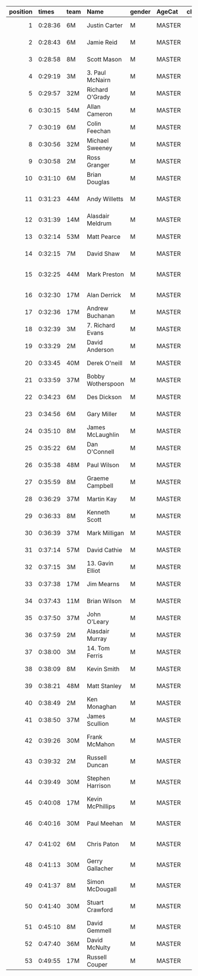 |   position | times   | team   | Name              | gender   | AgeCat   |   clubnumber | Club name                  | Website                                    |   finishPosition |
|-----------:|:--------|:-------|:------------------|:---------|:---------|-------------:|:---------------------------|:-------------------------------------------|-----------------:|
|          1 | 0:28:36 | 6M     | Justin Carter     | M        | MASTER   |            6 | Cambuslang Harriers        | https://cambuslangharriers.org/            |               15 |
|          2 | 0:28:43 | 6M     | Jamie Reid        | M        | MASTER   |            6 | Cambuslang Harriers        | https://cambuslangharriers.org/            |               17 |
|          3 | 0:28:58 | 8M     | Scott Mason       | M        | MASTER   |            8 | Bellahouston Harriers      | http://www.bellahoustonharriers.co.uk/     |               19 |
|          4 | 0:29:19 | 3M     | 3. Paul McNairn   | M        | MASTER   |            3 | Bellahouston RR            | https://www.bellahoustonroadrunners.co.uk/ |               21 |
|          5 | 0:29:57 | 32M    | Richard O'Grady   | M        | MASTER   |           32 | Helensburgh AAC            | https://www.helensburghaac.com/            |               25 |
|          6 | 0:30:15 | 54M    | Allan Cameron     | M        | MASTER   |           54 | VP-Glasgow                 | https://www.vp-glasgow.com                 |               27 |
|          7 | 0:30:19 | 6M     | Colin Feechan     | M        | MASTER   |            6 | Cambuslang Harriers        | https://cambuslangharriers.org/            |               29 |
|          8 | 0:30:56 | 32M    | Michael Sweeney   | M        | MASTER   |           32 | Helensburgh AAC            | https://www.helensburghaac.com/            |               38 |
|          9 | 0:30:58 | 2M     | Ross Granger      | M        | MASTER   |            2 | Kilmarnock H&AC            | http://www.kilmarnockharriers.com/         |               40 |
|         10 | 0:31:10 | 6M     | Brian Douglas     | M        | MASTER   |            6 | Cambuslang Harriers        | https://cambuslangharriers.org/            |               41 |
|         11 | 0:31:23 | 44M    | Andy Willetts     | M        | MASTER   |           44 | North Ayrshire AAC         | https://naathletics.co.uk/                 |               44 |
|         12 | 0:31:39 | 14M    | Alasdair Meldrum  | M        | MASTER   |           14 | Ayr Seaforth AC            | https://www.ayrseaforth.co.uk/             |               45 |
|         13 | 0:32:14 | 53M    | Matt Pearce       | M        | MASTER   |           53 | Troon Tortoises            | http://troontortoises.co.uk                |               49 |
|         14 | 0:32:15 | 7M     | David Shaw        | M        | MASTER   |            7 | Giffnock North AC          | https://www.giffnocknorth.co.uk/           |               50 |
|         15 | 0:32:25 | 44M    | Mark Preston      | M        | MASTER   |           44 | North Ayrshire AAC         | https://naathletics.co.uk/                 |               51 |
|         16 | 0:32:30 | 17M    | Alan Derrick      | M        | MASTER   |           17 | Calderglen Harriers        | http://www.calderglenharriers.org.uk/      |               52 |
|         17 | 0:32:36 | 17M    | Andrew Buchanan   | M        | MASTER   |           17 | Calderglen Harriers        | http://www.calderglenharriers.org.uk/      |               54 |
|         18 | 0:32:39 | 3M     | 7. Richard Evans  | M        | MASTER   |            3 | Bellahouston RR            | https://www.bellahoustonroadrunners.co.uk/ |               55 |
|         19 | 0:33:29 | 2M     | David Anderson    | M        | MASTER   |            2 | Kilmarnock H&AC            | http://www.kilmarnockharriers.com/         |               66 |
|         20 | 0:33:45 | 40M    | Derek O'neill     | M        | MASTER   |           40 | Motherwell AC              | https://motherwellac.com/                  |               67 |
|         21 | 0:33:59 | 37M    | Bobby Wotherspoon | M        | MASTER   |           37 | Law & District AAC         | http://www.lawaac.co.uk/                   |               68 |
|         22 | 0:34:23 | 6M     | Des Dickson       | M        | MASTER   |            6 | Cambuslang Harriers        | https://cambuslangharriers.org/            |               73 |
|         23 | 0:34:56 | 6M     | Gary Miller       | M        | MASTER   |            6 | Cambuslang Harriers        | https://cambuslangharriers.org/            |               80 |
|         24 | 0:35:10 | 8M     | James McLaughlin  | M        | MASTER   |            8 | Bellahouston Harriers      | http://www.bellahoustonharriers.co.uk/     |               82 |
|         25 | 0:35:22 | 6M     | Dan O'Connell     | M        | MASTER   |            6 | Cambuslang Harriers        | https://cambuslangharriers.org/            |               84 |
|         26 | 0:35:38 | 48M    | Paul Wilson       | M        | MASTER   |           48 | Springburn Harriers        | https://www.springburnharriers.co.uk/      |               86 |
|         27 | 0:35:59 | 8M     | Graeme Campbell   | M        | MASTER   |            8 | Bellahouston Harriers      | http://www.bellahoustonharriers.co.uk/     |               92 |
|         28 | 0:36:29 | 37M    | Martin Kay        | M        | MASTER   |           37 | Law & District AAC         | http://www.lawaac.co.uk/                   |               99 |
|         29 | 0:36:33 | 8M     | Kenneth Scott     | M        | MASTER   |            8 | Bellahouston Harriers      | http://www.bellahoustonharriers.co.uk/     |              100 |
|         30 | 0:36:39 | 37M    | Mark Milligan     | M        | MASTER   |           37 | Law & District AAC         | http://www.lawaac.co.uk/                   |              101 |
|         31 | 0:37:14 | 57M    | David Cathie      | M        | MASTER   |           57 | Whitemoss AAC              | https://whitemossaac.co.uk/                |              108 |
|         32 | 0:37:15 | 3M     | 13. Gavin Elliot  | M        | MASTER   |            3 | Bellahouston RR            | https://www.bellahoustonroadrunners.co.uk/ |              109 |
|         33 | 0:37:38 | 17M    | Jim Mearns        | M        | MASTER   |           17 | Calderglen Harriers        | http://www.calderglenharriers.org.uk/      |              110 |
|         34 | 0:37:43 | 11M    | Brian Wilson      | M        | MASTER   |           11 | Airdrie Harriers           | http://airdrieharriers.org/                |              111 |
|         35 | 0:37:50 | 37M    | John O'Leary      | M        | MASTER   |           37 | Law & District AAC         | http://www.lawaac.co.uk/                   |              113 |
|         36 | 0:37:59 | 2M     | Alasdair Murray   | M        | MASTER   |            2 | Kilmarnock H&AC            | http://www.kilmarnockharriers.com/         |              114 |
|         37 | 0:38:00 | 3M     | 14. Tom Ferris    | M        | MASTER   |            3 | Bellahouston RR            | https://www.bellahoustonroadrunners.co.uk/ |              116 |
|         38 | 0:38:09 | 8M     | Kevin Smith       | M        | MASTER   |            8 | Bellahouston Harriers      | http://www.bellahoustonharriers.co.uk/     |              121 |
|         39 | 0:38:21 | 48M    | Matt Stanley      | M        | MASTER   |           48 | Springburn Harriers        | https://www.springburnharriers.co.uk/      |              123 |
|         40 | 0:38:49 | 2M     | Ken Monaghan      | M        | MASTER   |            2 | Kilmarnock H&AC            | http://www.kilmarnockharriers.com/         |              126 |
|         41 | 0:38:50 | 37M    | James Scullion    | M        | MASTER   |           37 | Law & District AAC         | http://www.lawaac.co.uk/                   |              127 |
|         42 | 0:39:26 | 30M    | Frank McMahon     | M        | MASTER   |           30 | Greenock Glenpark Harriers | https://greenockglenparkharriers.com/      |              132 |
|         43 | 0:39:32 | 2M     | Russell Duncan    | M        | MASTER   |            2 | Kilmarnock H&AC            | http://www.kilmarnockharriers.com/         |              133 |
|         44 | 0:39:49 | 30M    | Stephen Harrison  | M        | MASTER   |           30 | Greenock Glenpark Harriers | https://greenockglenparkharriers.com/      |              134 |
|         45 | 0:40:08 | 17M    | Kevin McPhillips  | M        | MASTER   |           17 | Calderglen Harriers        | http://www.calderglenharriers.org.uk/      |              137 |
|         46 | 0:40:16 | 30M    | Paul Meehan       | M        | MASTER   |           30 | Greenock Glenpark Harriers | https://greenockglenparkharriers.com/      |              138 |
|         47 | 0:41:02 | 6M     | Chris Paton       | M        | MASTER   |            6 | Cambuslang Harriers        | https://cambuslangharriers.org/            |              142 |
|         48 | 0:41:13 | 30M    | Gerry Gallacher   | M        | MASTER   |           30 | Greenock Glenpark Harriers | https://greenockglenparkharriers.com/      |              143 |
|         49 | 0:41:37 | 8M     | Simon McDougall   | M        | MASTER   |            8 | Bellahouston Harriers      | http://www.bellahoustonharriers.co.uk/     |              144 |
|         50 | 0:41:40 | 30M    | Stuart Crawford   | M        | MASTER   |           30 | Greenock Glenpark Harriers | https://greenockglenparkharriers.com/      |              145 |
|         51 | 0:45:10 | 8M     | David Gemmell     | M        | MASTER   |            8 | Bellahouston Harriers      | http://www.bellahoustonharriers.co.uk/     |              154 |
|         52 | 0:47:40 | 36M    | David McNulty     | M        | MASTER   |           36 | Larkhall YMCA              | https://www.larkhallymcaharriers.org       |              156 |
|         53 | 0:49:55 | 17M    | Russell Couper    | M        | MASTER   |           17 | Calderglen Harriers        | http://www.calderglenharriers.org.uk/      |              159 |
